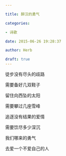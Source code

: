 ```yaml
---

title: 醉汉的勇气

categories:

- 诗歌

date: 2015-06-26 19:28:37

author: Herb

draft: true
---
```


徒步没有尽头的歧路

需要备好几双鞋子

留住向西坠的太阳

需要攀过几座雪峰

追逐没有结果的爱情

需要饮尽多少深沉

我们哪来的勇气

去爱一个不爱自己的人